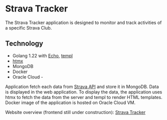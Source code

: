 # Strava Tracker

The Strava Tracker application is designed to monitor and track activities of a specific Strava Club.

## Technology 

- Golang 1.22 with [Echo](https://echo.labstack.com/), [templ](https://github.com/a-h/templ)
- [htmx](https://htmx.org/)
- MongoDB
- Docker
- Oracle Cloud -

Application fetch each data from [Strava API](https://developers.strava.com/docs/reference/) and store it in MongoDB. 
Data is displayed in the web application. To display the data, the application uses htmx to fetch the data from the server and 
templ to render HTML templates. Docker image of the application is hosted on Oracle Cloud VM.

Website overview (frontend still under construction):
[Strava Tracker](http://130.61.63.141:8080) 